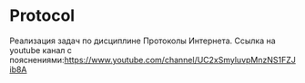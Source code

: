 # Protocol
Реализация задач по дисциплине Протоколы Интернета.
Ссылка на youtube канал с пояснениями:https://www.youtube.com/channel/UC2xSmyluvpMnzNS1FZJib8A
